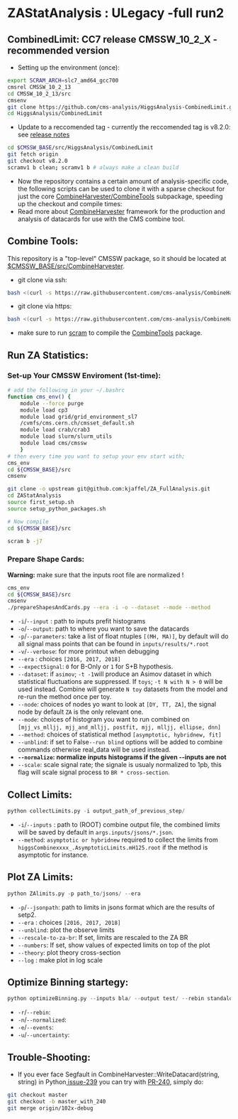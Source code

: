 # ZAStatAnalysis : ULegacy -full run2 
## CombinedLimit: CC7 release CMSSW_10_2_X - recommended version
- Setting up the environment (once):
```bash
export SCRAM_ARCH=slc7_amd64_gcc700
cmsrel CMSSW_10_2_13
cd CMSSW_10_2_13/src
cmsenv
git clone https://github.com/cms-analysis/HiggsAnalysis-CombinedLimit.git HiggsAnalysis/CombinedLimit
cd HiggsAnalysis/CombinedLimit
```
- Update to a reccomended tag - currently the reccomended tag is v8.2.0: see [release notes](https://github.com/cms-analysis/HiggsAnalysis-CombinedLimit/releases/tag/v8.2.0)

```bash
cd $CMSSW_BASE/src/HiggsAnalysis/CombinedLimit
git fetch origin
git checkout v8.2.0
scramv1 b clean; scramv1 b # always make a clean build
```
- Now the repository contains a certain amount of analysis-specific code, the following scripts can be used to clone it with a sparse checkout for just the core [CombineHarvester/CombineTools](https://github.com/cms-analysis/CombineHarvester/tree/master/CombineTools) subpackage, speeding up the checkout and compile times:
- Read more about [CombineHarvester](http://cms-analysis.github.io/CombineHarvester/) framework for the production and analysis of datacards for use with the CMS combine tool. 

## Combine Tools:
This repository is a "top-level" CMSSW package, so it should be located at [$CMSSW_BASE/src/CombineHarvester](https://cms-analysis.github.io/CombineHarvester/index.html#getting-started). 
- git clone via ssh:
```bash
bash <(curl -s https://raw.githubusercontent.com/cms-analysis/CombineHarvester/master/CombineTools/scripts/sparse-checkout-ssh.sh)
```
- git clone via https:
```bash
bash <(curl -s https://raw.githubusercontent.com/cms-analysis/CombineHarvester/master/CombineTools/scripts/sparse-checkout-https.sh)
```
- make sure to run [scram]() to compile the [CombineTools]() package.
## Run ZA Statistics:
### Set-up Your CMSSW Enviroment (1st-time):
```bash
# add the following in your ~/.bashrc
function cms_env() {
    module --force purge
    module load cp3
    module load grid/grid_environment_sl7
    /cvmfs/cms.cern.ch/cmsset_default.sh
    module load crab/crab3
    module load slurm/slurm_utils
    module load cms/cmssw
    }
# then every time you want to setup your env start with;
cms_env
cd ${CMSSW_BASE}/src
cmsenv
```
```bash
git clone -o upstream git@github.com:kjaffel/ZA_FullAnalysis.git
cd ZAStatAnalysis
source first_setup.sh
source setup_python_packages.sh

# Now compile
cd ${CMSSW_BASE}/src

scram b -j7
```
###  Prepare Shape Cards:
**Warning:** make sure that the inputs root file are normalized !
```bash
cms_env
cd ${CMSSW_BASE}/src
cmsenv
./prepareShapesAndCards.py --era -i -o --dataset --mode --method 
```
- ``-i``/``--input`` : path to inputs prefit histograms
- ``-o``/``--output``: path to where you want to save the datacards 
- ``-p``/``--parameters``: take a list of float ntuples ``[(MH, MA)]``, by default will do all signal mass points that can be found in ``inputs/results/*.root``
- ``-v``/``--verbose``: for more printout when debugging
- ``--era`` : choices ``[2016, 2017, 2018]``
- ``--expectSignal``: ``0`` for B-Only or ``1`` for S+B hypothesis.
- ``--dataset``: if ``asimov``; ``-t -1``will produce an Asimov dataset in which statistical fluctuations are suppressed. If ``toys``; ``-t N with N > 0`` will be used instead. Combine will generate ``N toy`` datasets from the model and re-run the method once per toy.
- ``--node``: choices of nodes yo want to look at ``[DY, TT, ZA]``, the signal node by default ``ZA`` is the only relevant one.
- ``--mode``: choices of histogram you want to run combined on ``[mjj_vs_mlljj, mjj_and_mlljj, postfit, mjj, mlljj, ellipse, dnn]``
- ``--method``: choices of statistical method ``[asymptotic, hybridnew, fit]``
- ``--unblind``: if set to False``--run blind`` options will be added to combine commands otherwise real_data will be used instead. 
- **``--normalize``: normalize inputs histograms if the given --inputs are not**
- ``--scale``: scale signal rate; the signale is usualy normalized to 1pb, this flag will scale signal process to ``BR * cross-section``.
## Collect Limits:
```python
python collectLimits.py -i output_path_of_previous_step/
```
- ``-i``/``--inputs`` : path to (ROOT) combine output file, the combined limits will be saved by default in ``args.inputs/jsons/*.json``.
- ``--method``: ``asymptotic or hybridnew`` required to collect the limits from ``higgsCombinexxxx_.AsymptoticLimits.mH125.root`` if the method is asymptotic for instance.

## Plot ZA Limits:
```python
python ZAlimits.py -p path_to/jsons/ --era
```
- ``-p``/``--jsonpath``: path to limits in jsons format which are the results of setp2.
- ``--era`` : choices ``[2016, 2017, 2018]``
- ``--unblind``: plot the observe limits
- ``--rescale-to-za-br``: If set, limits are rescaled to the ZA BR
- ``--numbers``: If set, show values of expected limits on top of the plot
- ``--theory``: plot theory cross-section
- ``--log`` : make plot in log scale 
## Optimize Binning startegy: 
```python
python optimizeBinning.py --inputs bla/ --output test/ --rebin standalone
```
- ``-r``/``--rebin``:
- ``-n``/``--normalized``: 
- ``-e``/``--events``:
- ``-u``/``--uncertainty``:
## Trouble-Shooting:
- If you ever face Segfault in CombineHarvester::WriteDatacard(string, string) in Python[ issue-239](https://github.com/cms-analysis/CombineHarvester/issues/239) you can try with [PR-240](https://github.com/cms-analysis/CombineHarvester/pull/240), simply do:
```bash
git checkout master
git checkout -b master_with_240
git merge origin/102x-debug
```
